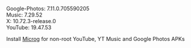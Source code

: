 Google-Photos: 7.11.0.705590205  
Music: 7.29.52  
X: 10.72.3-release.0  
YouTube: 19.47.53  

Install [Microg](https://github.com/ReVanced/GmsCore/releases) for non-root YouTube, YT Music and Google Photos APKs  
